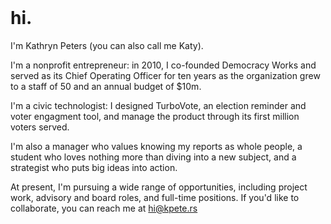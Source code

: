 <!DOCTYPE html>
<html lang="en">
  <meta name="viewport" content="width=device-width, initial-scale=1">
  <link rel="stylesheet" href="https://unpkg.com/tachyons/css/tachyons.min.css">
  <script src="https://kit.fontawesome.com/4e2f940d4d.js"></script>
  <body>
  	<div class="fl w-100 athelas bg-dark-blue">
      </br>
    </div>
  	<div class="mw9 center ph3-ns">
      <div class="cf ph2-ns">
        <div class="fl w-100 w-25-ns pa2">
        </div>
        <div class="fl w-100 w-75-ns pa2">
          <h1 class="f-headline lh-solid athelas">hi.</h1>
            <div class="f3 lh-copy avenir">
            <p>I'm Kathryn Peters (you can also call me Katy).</p>
            <p>I'm a nonprofit entrepreneur: in 2010, I co-founded Democracy Works and served as its Chief Operating Officer for ten years as the organization grew to a staff of 50 and an annual budget of $10m.</p>
            <p>I'm a civic technologist: I designed TurboVote, an election reminder and voter engagment tool, and manage the product through its first million voters served. </p>
            <p>I'm also a manager who values knowing my reports as whole people, a student who loves nothing more than diving into a new subject, and a strategist who puts big ideas into action.</p>
            <p>At present, I'm pursuing a wide range of opportunities, including project work, advisory and board roles, and full-time positions. If you'd like to collaborate, you can reach me at <a href="mailto:hi@kpete.rs">hi@kpete.rs</a></p>
            </div>
        </div>
      </div>
    </div>
  </body>
</html>
